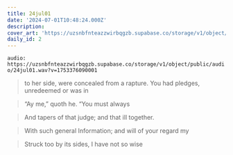 ```yaml
---
title: 24jul01
date: '2024-07-01T10:48:24.000Z'
description:
cover_art: 'https://uzsnbfnteazzwirbqgzb.supabase.co/storage/v1/object/public/cover-art/24jul01.png?v=1753374845602'
daily_id: 2
---
```


`audio: https://uzsnbfnteazzwirbqgzb.supabase.co/storage/v1/object/public/audio/24jul01.wav?v=1753376090001`

> to her side, were concealed from a rapture. You had pledges, unredeemed or was in

> “Ay me,” quoth he. “You must always

> And tapers of that judge; and that ill together.

> With such general Information; and will of your regard my

> Struck too by its sides, I have not so wise
